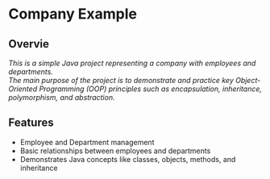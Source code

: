 

# Company Example

## Overvie

*This is a simple Java project representing a company with employees and departments.* 
<br>
*The main purpose of the project is to demonstrate and practice key Object-Oriented Programming (OOP) principles*
*such as encapsulation, inheritance, polymorphism, and abstraction.* 


## Features

* Employee and Department management
* Basic relationships between employees and departments
* Demonstrates Java concepts like classes, objects, methods, and inheritance
